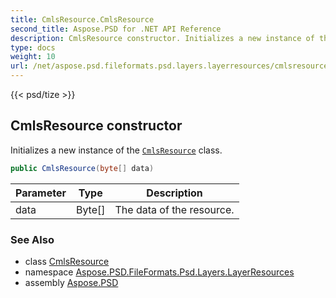 ```yaml
---
title: CmlsResource.CmlsResource
second_title: Aspose.PSD for .NET API Reference
description: CmlsResource constructor. Initializes a new instance of the CmlsResource class
type: docs
weight: 10
url: /net/aspose.psd.fileformats.psd.layers.layerresources/cmlsresource/cmlsresource/
---
```

{{< psd/tize >}}
## CmlsResource constructor

Initializes a new instance of the [`CmlsResource`](../) class.

```csharp
public CmlsResource(byte[] data)
```

| Parameter | Type | Description |
| --- | --- | --- |
| data | Byte[] | The data of the resource. |

### See Also

* class [CmlsResource](../)
* namespace [Aspose.PSD.FileFormats.Psd.Layers.LayerResources](../../cmlsresource/)
* assembly [Aspose.PSD](../../../)


